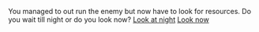 You managed to out run the enemy but now have to look for resources. Do you wait till night or do you look now?
[Look at night](night.md)
[Look now](now.md)